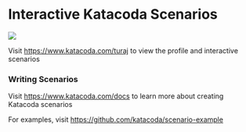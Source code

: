 # Interactive Katacoda Scenarios

[![](http://shields.katacoda.com/katacoda/turaj/count.svg)](https://www.katacoda.com/turaj "Get your profile on Katacoda.com")

Visit https://www.katacoda.com/turaj to view the profile and interactive scenarios

### Writing Scenarios
Visit https://www.katacoda.com/docs to learn more about creating Katacoda scenarios

For examples, visit https://github.com/katacoda/scenario-example

